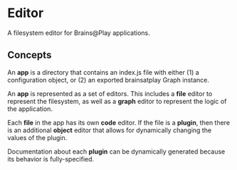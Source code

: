 # Editor
A filesystem editor for Brains@Play applications.

## Concepts
An **app** is a directory that contains an index.js file with either (1) a configuration object, or (2) an exported brainsatplay Graph instance.

An **app** is represented as a set of editors. This includes a **file** editor to represent the filesystem, as well as a **graph** editor to represent the logic of the application.

Each **file** in the app has its own **code** editor. If the file is a **plugin**, then there is an additional **object** editor that allows for dynamically changing the values of the plugin.

Documentation about each **plugin** can be dynamically generated because its behavior is fully-specified. 

